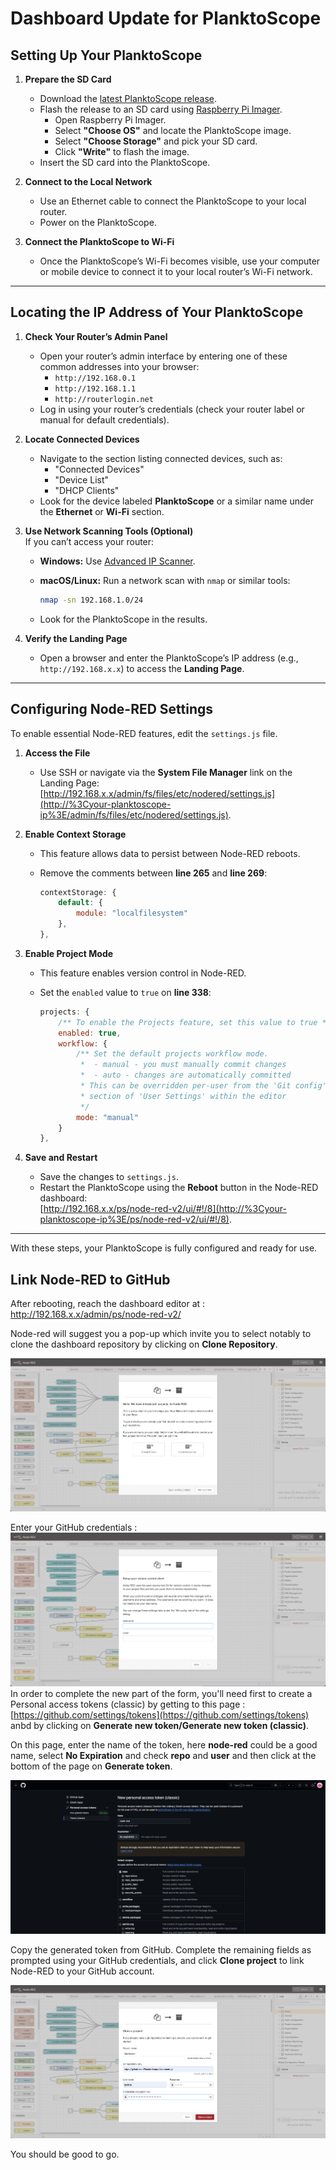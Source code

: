 

# **Dashboard Update for PlanktoScope**

## **Setting Up Your PlanktoScope**

1.  **Prepare the SD Card**
    
    -   Download the [latest PlanktoScope release](https://github.com/PlanktoScope/PlanktoScope/releases).
    -   Flash the release to an SD card using [Raspberry Pi Imager](https://www.raspberrypi.com/software/).
        -   Open Raspberry Pi Imager.
        -   Select **"Choose OS"** and locate the PlanktoScope image.
        -   Select **"Choose Storage"** and pick your SD card.
        -   Click **"Write"** to flash the image.
    -   Insert the SD card into the PlanktoScope.
2.  **Connect to the Local Network**
    
    -   Use an Ethernet cable to connect the PlanktoScope to your local router.
    -   Power on the PlanktoScope.
3.  **Connect the PlanktoScope to Wi-Fi**
    
    -   Once the PlanktoScope’s Wi-Fi becomes visible, use your computer or mobile device to connect it to your local router’s Wi-Fi network.

----------

## **Locating the IP Address of Your PlanktoScope**

1.  **Check Your Router’s Admin Panel**
    
    -   Open your router’s admin interface by entering one of these common addresses into your browser:
        -   `http://192.168.0.1`
        -   `http://192.168.1.1`
        -   `http://routerlogin.net`
    -   Log in using your router’s credentials (check your router label or manual for default credentials).
2.  **Locate Connected Devices**
    
    -   Navigate to the section listing connected devices, such as:
        -   "Connected Devices"
        -   "Device List"
        -   "DHCP Clients"
    -   Look for the device labeled **PlanktoScope** or a similar name under the **Ethernet** or **Wi-Fi** section.
3.  **Use Network Scanning Tools (Optional)**  
    If you can’t access your router:
    
    -   **Windows:** Use [Advanced IP Scanner](https://www.advanced-ip-scanner.com/).
    -   **macOS/Linux:** Run a network scan with `nmap` or similar tools:
        
        ```bash
        nmap -sn 192.168.1.0/24
        ```
        
    -   Look for the PlanktoScope in the results.
4.  **Verify the Landing Page**
    
    -   Open a browser and enter the PlanktoScope’s IP address (e.g., `http://192.168.x.x`) to access the **Landing Page**.

----------

## **Configuring Node-RED Settings**

To enable essential Node-RED features, edit the `settings.js` file.

1.  **Access the File**
    
    -   Use SSH or navigate via the **System File Manager** link on the Landing Page:  
        [http://192.168.x.x/admin/fs/files/etc/nodered/settings.js](http://%3Cyour-planktoscope-ip%3E/admin/fs/files/etc/nodered/settings.js).
2.  **Enable Context Storage**
    
    -   This feature allows data to persist between Node-RED reboots.
    -   Remove the comments between **line 265** and **line 269**:
        
        ```javascript
        contextStorage: {
            default: {
                module: "localfilesystem"
            },
        },
        ```
        
3.  **Enable Project Mode**
    
    -   This feature enables version control in Node-RED.
    -   Set the `enabled` value to `true` on **line 338**:
        
        ```javascript
        projects: {
            /** To enable the Projects feature, set this value to true */
            enabled: true,
            workflow: {
                /** Set the default projects workflow mode.
                 *  - manual - you must manually commit changes
                 *  - auto - changes are automatically committed
                 * This can be overridden per-user from the 'Git config'
                 * section of 'User Settings' within the editor
                 */
                mode: "manual"
            }
        },
        ```
        
4.  **Save and Restart**
    
    -   Save the changes to `settings.js`.
    -   Restart the PlanktoScope using the **Reboot** button in the Node-RED dashboard:  
        [http://192.168.x.x/ps/node-red-v2/ui/#!/8](http://%3Cyour-planktoscope-ip%3E/ps/node-red-v2/ui/#!/8).

----------

With these steps, your PlanktoScope is fully configured and ready for use.

## **Link Node-RED to GitHub**

After rebooting, reach the dashboard editor at : http://192.168.x.x/admin/ps/node-red-v2/ 

Node-red will suggest you a pop-up which invite you to select notably to clone the dashboard repository by clicking on **Clone Repository**.

![img/node-red-clone-repo.png](img/node-red-clone-repo.png)

Enter your GitHub credentials : 
![img/setup-your-version-control-client.png](img/setup-your-version-control-client.png)
In order to complete the new part of the form, you'll need first to create a Personal access tokens (classic) by getting to this page : [https://github.com/settings/tokens](https://github.com/settings/tokens) anbd by clicking on **Generate new token/Generate new token (classic)**. 

On this page, enter the name of the token, here **node-red** could be a good name, select **No Expiration** and check **repo** and **user** and then click at the bottom of the page on **Generate token**.

![img/new-personal-access-token-classic.png](img/new-personal-access-token-classic.png)

Copy the generated token from GitHub. Complete the remaining fields as prompted using your GitHub credentials, and click **Clone project** to link Node-RED to your GitHub account.

![img/clone-a-project.png](img/clone-a-project.png)

You should be good to go.


